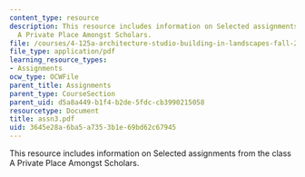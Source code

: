 ```yaml
---
content_type: resource
description: This resource includes information on Selected assignments from the class
  A Private Place Amongst Scholars.
file: /courses/4-125a-architecture-studio-building-in-landscapes-fall-2005/3645e28a6ba5a7353b1e69bd62c67945_assn3.pdf
file_type: application/pdf
learning_resource_types:
- Assignments
ocw_type: OCWFile
parent_title: Assignments
parent_type: CourseSection
parent_uid: d5a8a449-b1f4-b2de-5fdc-cb3990215058
resourcetype: Document
title: assn3.pdf
uid: 3645e28a-6ba5-a735-3b1e-69bd62c67945
---
```

This resource includes information on Selected assignments from the class A Private Place Amongst Scholars.

